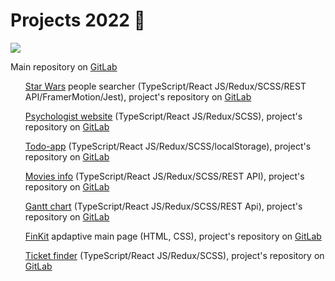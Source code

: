<h1>Projects 2022 🎯</h1>

<img src='https://eitrawmaterials.eu/wp-content/uploads/2021/09/KAVA-Call-NewsHeader.jpg'/>

<p>Main repository on <a href='https://gitlab.com/VengerYuriy'>GitLab</a></p>

<ul><a href='https://starwars-people.vercel.app'>Star Wars</a> people searcher (TypeScript/React JS/Redux/SCSS/REST API/FramerMotion/Jest), project's repository on <a href='https://gitlab.com/VengerYuriy/starwars'>GitLab</a></ul>

<ul><a href='https://maria-venger.ru/'>Psychologist website</a> (TypeScript/React JS/Redux/SCSS), project's repository on <a href='https://gitlab.com/VengerYuriy/psy-site-maria'>GitLab</a></ul>

<ul><a href='https://todo-app-uptrader.vercel.app/projects'>Todo-app</a> (TypeScript/React JS/Redux/SCSS/localStorage), project's repository on <a href='https://gitlab.com/VengerYuriy/todo-app'>GitLab</a></ul>

<ul><a href='https://moives-info.vercel.app/'>Movies info</a> (TypeScript/React JS/Redux/SCSS/REST API), project's repository on <a href='https://gitlab.com/VengerYuriy/js_nl_graduate_work'>GitLab</a></ul>

<ul><a href='https://f0740097.xsph.ru'>Gantt chart</a> (TypeScript/React JS/Redux/SCSS/REST Api), project's repository on <a href='https://gitlab.com/VengerYuriy/gantt-chart'>GitLab</a></ul>

<ul><a href='https://adaptive-page.vercel.app/'>FinKit</a> apdaptive main page (HTML, CSS), project's repository on <a href='https://gitlab.com/VengerYuriy/test-aeon'>GitLab</a></ul>

<ul><a href='https://ticket-finder.vercel.app/'>Ticket finder</a> (TypeScript/React JS/Redux/SCSS), project's repository on <a href='https://gitlab.com/VengerYuriy/ticket-finder'>GitLab</a></ul>
